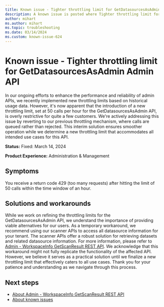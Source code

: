 ```yaml
---
title: Known issue - Tighter throttling limit for GetDatasourcesAsAdmin Admin API
description: A known issue is posted where Tighter throttling limit for GetDatasourcesAsAdmin Admin API.
author: mihart
ms.author: mihart
ms.topic: troubleshooting 
ms.date: 03/14/2024
ms.custom: known-issue-624
---
```


# Known issue - Tighter throttling limit for GetDatasourcesAsAdmin Admin API

In our ongoing efforts to enhance the performance and reliability of admin APIs, we recently implemented new throttling limits based on historical usage data. However, it's now apparent that the introduction of a new throttling limit, set at 50 calls per hour for the GetDatasourcesAsAdmin API, is overly restrictive for quite a few customers. We're actively addressing this issue by reverting to our previous throttling mechanism, where calls are queued rather than rejected. This interim solution ensures smoother operation while we determine a new throttling limit that accommodates all intended use cases for this API.

**Status:** Fixed: March 14, 2024

**Product Experience:** Administration & Management

## Symptoms

You receive a return code 429 (too many requests) after hitting the limit of 50 calls within the time window of an hour.

## Solutions and workarounds

While we work on refining the throttling limits for the GetDatasourcesAsAdmin API, we understand the importance of providing viable alternatives for our users. As a temporary workaround, we recommend using our scanner APIs to access all datasource information for your tenant. The scanner APIs offer a robust solution for retrieving datasets and related datasource information. For more information, please refer to [Admin - WorkspaceInfo GetScanResult REST API](/rest/api/power-bi/admin/workspace-info-get-scan-result). We acknowledge that this workaround might not fully replicate the functionality of the affected API. However, we believe it serves as a practical solution until we finalize a new throttling limit that effectively caters to all use cases. Thank you for your patience and understanding as we navigate through this process.

## Next steps

- [About Admin - WorkspaceInfo GetScanResult REST API](/rest/api/power-bi/admin/workspace-info-get-scan-result)
- [About known issues](https://support.fabric.microsoft.com/known-issues)
